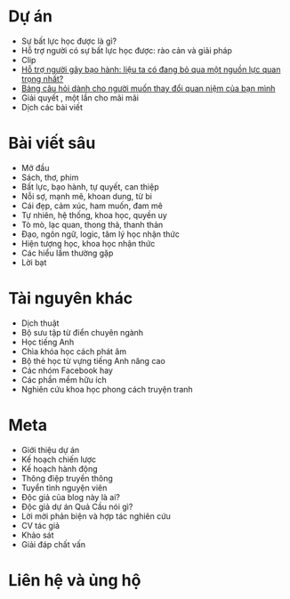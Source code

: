 
# Dự án
- Sự bất lực học được là gì?
- Hỗ trợ người có sự bất lực học được: rào cản và giải pháp
- Clip
- [Hỗ trợ người gây bạo hành: liệu ta có đang bỏ qua một nguồn lực quan trọng nhất?](https://xn--qucu-hr5aza.cc/ho-tro-nguoi-gay-bao-hanh/)
- [Bảng câu hỏi dành cho người muốn thay đổi quan niệm của bạn mình](https://xn--qucu-hr5aza.cc/bang-cau-hoi-danh-cho-nguoi-muon-thay-doi-quan-niem-cua-ban-minh/)
- Giải quyết , một lần cho mãi mãi
- Dịch các bài viết

# Bài viết sâu
- Mở đầu
- Sách, thơ, phim
- Bất lực, bạo hành, tự quyết, can thiệp
- Nỗi sợ, mạnh mẽ, khoan dung, từ bi
- Cái đẹp, cảm xúc, ham muốn, đam mê
- Tự nhiên, hệ thống, khoa học, quyền uy
- Tò mò, lạc quan, thong thả, thanh thản
- Đạo, ngôn ngữ, logic, tâm lý học nhận thức
- Hiện tượng học, khoa học nhận thức
- Các hiểu lầm thường gặp
- Lời bạt

# Tài nguyên khác
- Dịch thuật
- Bộ sưu tập từ điển chuyên ngành
- Học tiếng Anh
- Chìa khóa học cách phát âm
- Bộ thẻ học từ vựng tiếng Anh nâng cao
- Các nhóm Facebook hay
- Các phần mềm hữu ích
- Nghiên cứu khoa học phong cách truyện tranh

# Meta
- Giới thiệu dự án
- Kế hoạch chiến lược
- Kế hoạch hành động
- Thông điệp truyền thông
- Tuyển tình nguyện viên
- Độc giả của blog này là ai?
- Độc giả dự án Quả Cầu nói gì?
- Lời mời phản biện và hợp tác nghiên cứu
- CV tác giả
- Khảo sát
- Giải đáp chất vấn

# Liên hệ và ủng hộ